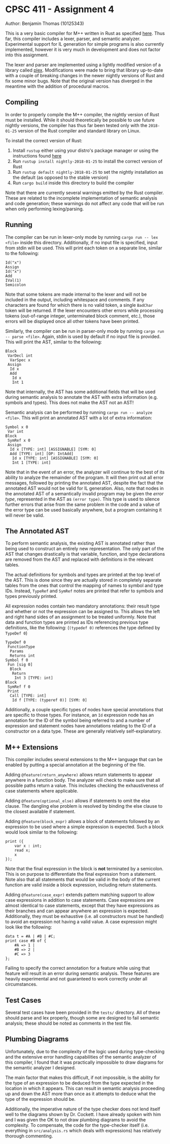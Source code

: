 # CPSC 411 - Assignment 4

Author: Benjamin Thomas (10125343)

This is a very basic compiler for M++ written in Rust as specified
[here](http://pages.cpsc.ucalgary.ca/%7Erobin/class/411/M+/Mspec.pdf). Thus far, this compiler
includes a lexer, parser, and semantic analyzer. Experimental support for IL generation for simple
programs is also currently implemented, however it is very much in development and does not factor
into this assignment.

The lexer and parser are implemented using a lightly modified version of a library called
[plex](https://github.com/goffrie/plex). Modifications were made to bring that library up-to-date
with a couple of breaking changes in the newer nightly versions of Rust and fix some minor bugs.
Note that the original version has diverged in the meantime with the addition of procedural macros.

## Compiling

In order to properly compile the M++ compiler, the nightly version of Rust must be installed.
While it should theoretically be possible to use future nightly versions, the compiler has thus far
been tested only with the `2018-01-25` version of the Rust compiler and standard library on Linux.

To install the correct version of Rust:

1. Install `rustup` either using your distro's package manager or using the instructions found
   [here](https://www.rust-lang.org/en-US/install.html)
2. Run `rustup install nightly-2018-01-25` to install the correct version of Rust
3. Run `rustup default nightly-2018-01-25` to set the nightly installation as the default (as
   opposed to the stable version)
4. Run `cargo build` inside this directory to build the compiler

Note that there are currently several warnings emitted by the Rust compiler. These are related to
the incomplete implementation of semantic analysis and code generation; these warnings do not affect
any code that will be run when only performing lexing/parsing.

## Running

The compiler can be run in lexer-only mode by running `cargo run -- lex <file>` inside this
directory. Additionally, if no input file is specified, input from stdin will be used. This will
print each token on a separate line, similar to the following:

```
Id("x")
Assign
Id("x")
Add
IVal(1)
Semicolon
```

Note that some tokens are made internal to the lexer and will not be included in the output,
including whitespace and comments. If any characters are found for which there is no valid token,
a single `BadChar` token will be returned. If the lexer encounters other errors while processing
tokens (out-of-range integer, unterminated block comment, etc.), those errors will be displayed once
all other tokens have been printed.

Similarly, the compiler can be run in parser-only mode by running `cargo run -- parse <file>`.
Again, stdin is used by default if no input file is provided. This will print the AST, similar to
the following:

```
Block
 VarDecl int
  VarSpec x
 Assign
  Id x
  Add
   Id x
   Int 1
```

Note that internally, the AST has some additional fields that will be used during semantic analysis
to annotate the AST with extra information (e.g. symbols and types). This does not make the AST not
an AST!

Semantic analysis can be performed by running `cargo run -- analyze <file>`. This will print an
annotated AST with a lot of extra information:

```
Symbol x 0
 Var int
Block
 SymRef x 0
 Assign
  Id x [TYPE: int] [ASSIGNABLE] [SYM: 0]
  Add [TYPE: int] [OP: IntAdd]
   Id x [TYPE: int] [ASSIGNABLE] [SYM: 0]
   Int 1 [TYPE: int]
```

Note that in the event of an error, the analyzer will continue to the best of its ability to analyze
the remainder of the program. It will then print out all error messages, followed by printing the
annotated AST, despite the fact that the annotated AST would not be valid for IL generation. Also,
note that nodes in the annotated AST of a semantically invalid program may be given the _error
type_, represented in the AST as `(error type)`. This type is used to silence further errors that
arise from the same problem in the code and a value of the error type can be used basically
anywhere, but a program containing it will never be valid.

## The Annotated AST

To perform semantic analysis, the existing AST is annotated rather than being used to construct an
entirely new representation. The only part of the AST that changes drastically is that variable,
function, and type declarations are removed from the AST and replaced with definitions in the
relevant tables.

The actual definitions for symbols and types are printed at the top level of the AST. This is done
since they are actually stored in completely separate tables from the ones that control the mapping
of names to symbol and type IDs. Instead, `TypeRef` and `SymRef` notes are printed that refer to
symbols and types previously printed.

All expression nodes contain two mandatory annotations: their result type and whether or not the
expression can be assigned to. This allows the left and right hand sides of an assignment to be
treated uniformly. Note that data and function types are printed as IDs referencing previous type
definitions, like the following: (`(typedef 0)` references the type defined by `TypeDef 0`)

```
TypeDef 0
 FunctionType
  Params
  Returns int
Symbol f 0
 Fun [sig 0]
  Block
   Return
    Int 3 [TYPE: int]
Block
 SymRef f 0
 Print
  Call [TYPE: int]
   Id f [TYPE: (typeref 0)] [SYM: 0]
```

Additionally, a couple specific types of nodes have special annotations that are specific to those
types. For instance, an `Id` expression node has an annotation for the ID of the symbol being
referred to and a number of expression and statement nodes have annotations relating to the ID of a
constructor on a data type. These are generally relatively self-explanatory.

## M++ Extensions

This compiler includes several extensions to the M++ language that can be enabled by putting a
special annotation at the beginning of the file.

Adding `@feature(return_anywhere)` allows return statements to appear anywhere in a function body.
The analyzer will check to make sure that all possible paths return a value. This includes checking
the exhaustiveness of case statements where applicable.

Adding `@feature(optional_else)` allows if statements to omit the else clause. The dangling else
problem is resolved by binding the else clause to the closest available if statement.

Adding `@feature(block_expr)` allows a block of statements followed by an expression to be used
where a simple expression is expected. Such a block would look similar to the following:

```
print ({
    var x : int;
    read x;
    x
});
```

Note that the final expression in the block is **not** terminated by a semicolon. This is on
purpose to differentiate the final expression from a statement. Note also that all statements that
would be valid in the body of the current function are valid inside a block expression, including
return statements.

Adding `@feature(case_expr)` extends pattern matching support to allow case expressions in addition
to case statements. Case expressions are almost identical to case statements, except that they have
expressions as their branches and can appear anywhere an expression is expected. Additionally, they
must be exhaustive (i.e. all constructors must be handled) to avoid an expression not having a valid
value. A case expression might look like the following:

```
data t = #A | #B | #C;
print case #B of {
    #A => 1 |
    #B => 2 |
    #C => 3
};
```

Failing to specify the correct annotation for a feature while using that feature will result in an
error during semantic analysis. These features are heavily experimental and not guaranteed to work
correctly under all circumstances.

## Test Cases

Several test cases have been provided in the `tests/` directory. All of these should parse and lex
properly, though some are designed to fail semantic analysis; these should be noted as comments in
the test file.

## Plumbing Diagrams

Unfortunately, due to the complexity of the logic used during type-checking and the extensive error
handling capabilities of the semantic analyzer of this compiler, I found that it was practically
impossible to draw diagrams for the semantic analyzer I designed.

The main factor that makes this difficult, if not impossible, is the ability for the type of an
expression to be deduced from the type expected in the location in which it appears. This can result
in semantic analysis proceeding up and down the AST more than once as it attempts to deduce what the
type of the expression should be.

Additionally, the imperative nature of the type checker does not lend itself well to the diagrams
shown by Dr. Cockett. I have already spoken with him and I was given the OK to not draw plumbing
diagrams to avoid the complexity. To compensate, the code for the type-checker itself (i.e.
everything in `src/analysis.rs` which deals with expressions) has relatively thorough commenting.
